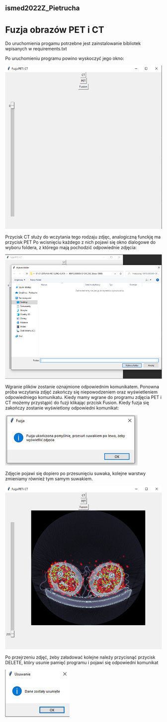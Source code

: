 ## ismed2022Z_Pietrucha


# Fuzja obrazów PET i CT
Do uruchomienia progamu potrzebne jest zainstalowanie bibliotek wpisanych w requirements.txt

Po uruchomieniu programu powino wyskoczyć jego okno:

![Image](README/pierwsze.jpg)

Przycisk CT służy do wczytania tego rodzaju zdjęc, analogiczną funckję ma przycisk PET
Po wcisnięciu każdego z nich pojawi się okno dialogowe do wyboru foldera, z którego mają pochodzić
odpowiednie zdjęcia:

![Image](README/drugie.jpg)

Wgranie plików zostanie oznajmione odpowiednim komunikatem.
Ponowna próba wczytania zdjęć zakończy się niepowodzeniem oraz wyświetleniem odpowiedniego komunikatu.
Kiedy mamy wgrane do programu zdjęcia PET i CT możemy przystąpić do fuzji klikając przcisk Fusion.
Kiedy fuzja się zakończy zostanie wyświetlony odpowiedni komunikat:

![Image](README/trzecie.jpg)

Zdjęcie pojawi się dopiero po przesunięciu suwaka, kolejne warstwy zmieniamy również tym samym suwakiem.

![Image](README/czwarte.jpg)

Po przejrzeniu zdjęć, żeby załadować kolejne należy przycisnąć przycisk DELETE, który usunie pamięć programu 
i pojawi się odpowiedni komunikat

![Image](README/piate.jpg)